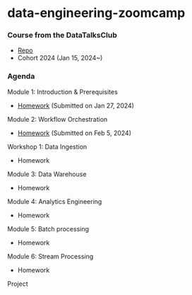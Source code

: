 # data-engineering-zoomcamp

### Course from the DataTalksClub
- [Repo](https://github.com/DataTalksClub/data-engineering-zoomcamp)
- Cohort 2024 (Jan 15, 2024~)


### Agenda
Module 1: Introduction & Prerequisites
- [Homework](week_1_basics_n_setup/homework.md) (Submitted on Jan 27, 2024)

Module 2: Workflow Orchestration
- [Homework](week_2_workflow_orchestration/homework.md)
(Submitted on Feb 5, 2024)

Workshop 1: Data Ingestion
- Homework

Module 3: Data Warehouse
- Homework

Module 4: Analytics Engineering
- Homework

Module 5: Batch processing
- Homework

Module 6: Stream Processing
- Homework

Project
